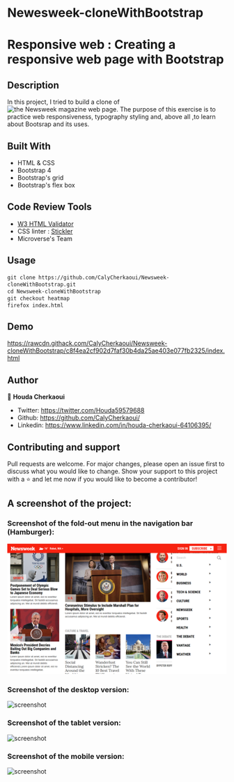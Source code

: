 # Newesweek-cloneWithBootstrap
# Responsive web : Creating a responsive web page with Bootstrap



## Description
In this project, I tried to build a clone of ![the Newsweek magazine web page](https://www.newsweek.com/). The purpose of this exercise is to practice web responsiveness, typography styling and, above all ,to learn about Bootsrap and its uses.


## Built With
- HTML & CSS
- Bootstrap 4
- Bootstrap's grid
- Bootstrap's flex box

## Code Review Tools
- [W3 HTML Validator](https://validator.w3.org/)
- CSS linter : [Stickler](https://stickler-ci.com/)
- Microverse's Team


## Usage
```Git
git clone https://github.com/CalyCherkaoui/Newsweek-cloneWithBootstrap.git
cd Newsweek-cloneWithBootstrap
git checkout heatmap
firefox index.html
```


## Demo
https://rawcdn.githack.com/CalyCherkaoui/Newsweek-cloneWithBootstrap/c8f4ea2cf902d7faf30b4da25ae403e077fb2325/index.html


## Author

👩 **Houda Cherkaoui**
- Twitter: https://twitter.com/Houda59579688
- Github: https://github.com/CalyCherkaoui/
- Linkedin: https://www.linkedin.com/in/houda-cherkaoui-64106395/


## Contributing and support
Pull requests are welcome. For major changes, please open an issue first to discuss what you would like to change.
Show your support to this project with a ⭐️ and let me now if you would like to become a contributor!


## A screenshot of the project:

### Screenshot of the fold-out menu in the navigation bar (Hamburger):

![screenshot](images/Screenshot-navbar.png)

### Screenshot of the desktop version:

![screenshot](images/Screenshot-desktop.png)

### Screenshot of the tablet version:

![screenshot](images/Screenshot-tablet.png)

### Screenshot of the mobile version:

![screenshot](images/Screenshot-mobile.png)